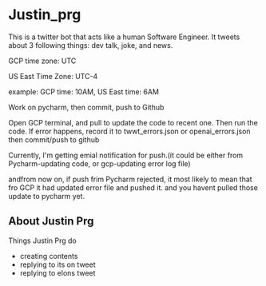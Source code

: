 # Justin_prg

This is a twitter bot that acts like a human Software Engineer.
It tweets about 3 following things: dev talk, joke, and news.


GCP time zone: UTC

US East Time Zone: UTC-4

example: GCP time: 10AM, US East time: 6AM


Work on pycharm, then commit, push to Github


Open GCP terminal, and pull to update the code to recent one. Then run the code. If error happens, record it to twwt_errors.json or openai_errors.json then commit/push to github


Currently, I'm getting emial notification for push.(it could be either from Pycharm-updating code, or gcp-updating error log file)


andfrom now on, if push frim Pycharm rejected, it most likely to mean that fro GCP it had updated error file and pushed it. and you havent pulled those update to pycharm yet.



## About Justin Prg

Things Justin Prg do

- creating contents
- replying to its on tweet
- replying to elons tweet
